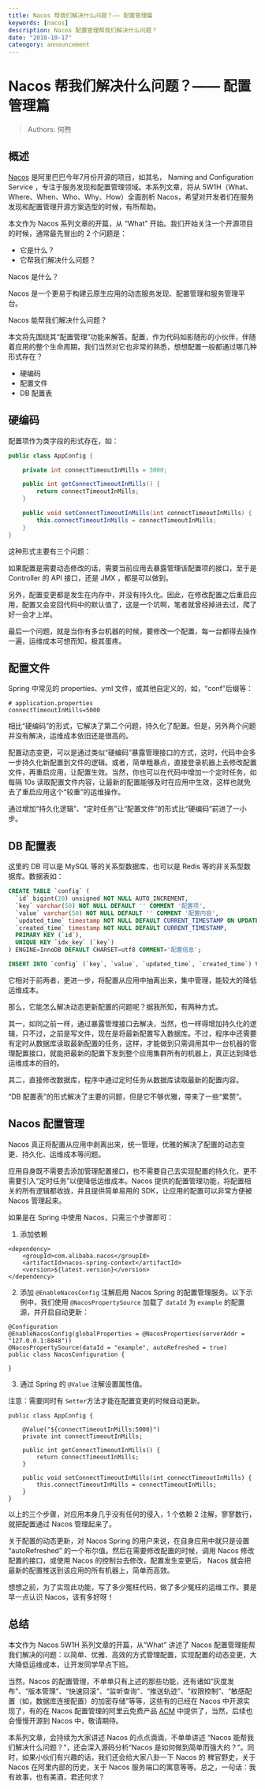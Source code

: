 ```yaml
---
title: Nacos 帮我们解决什么问题？—— 配置管理篇
keywords: [nacos]
description: Nacos 配置管理帮我们解决什么问题？
date: "2018-10-17"
cateogory: announcement
---
```


# Nacos 帮我们解决什么问题？—— 配置管理篇
> Authors: 何煦

## 概述

[Nacos](https://github.com/alibaba/nacos) 是阿里巴巴今年7月份开源的项目，如其名， Naming and Configuration Service ，专注于服务发现和配置管理领域。本系列文章，将从 5W1H（What、Where、When、Who、Why、How）全面剖析 Nacos，希望对开发者们在服务发现和配置管理开源方案选型的时候，有所帮助。

本文作为 Nacos 系列文章的开篇，从 “What” 开始。我们开始关注一个开源项目的时候，通常最先冒出的 2 个问题是：

* 它是什么？
* 它帮我们解决什么问题？

Nacos 是什么？

Nacos 是一个更易于构建云原生应用的动态服务发现、配置管理和服务管理平台。

Nacos 能帮我们解决什么问题？

本文将先围绕其“配置管理”功能来解答。配置，作为代码如影随形的小伙伴，伴随着应用的整个生命周期，我们当然对它也非常的熟悉，想想配置一般都通过哪几种形式存在？

* 硬编码
* 配置文件
* DB 配置表

## 硬编码

配置项作为类字段的形式存在，如：

```java
public class AppConfig {

    private int connectTimeoutInMills = 5000;

    public int getConnectTimeoutInMills() {
        return connectTimeoutInMills;
    }

    public void setConnectTimeoutInMills(int connectTimeoutInMills) {
        this.connectTimeoutInMills = connectTimeoutInMills;
    }
}
```

这种形式主要有三个问题：

如果配置是需要动态修改的话，需要当前应用去暴露管理该配置项的接口，至于是 Controller 的 API 接口，还是 JMX ，都是可以做到。

另外，配置变更都是发生在内存中，并没有持久化。因此，在修改配置之后重启应用，配置又会变回代码中的默认值了，这是一个坑啊，笔者就曾经掉进去过，爬了好一会才上岸。

最后一个问题，就是当你有多台机器的时候，要修改一个配置，每一台都得去操作一遍，运维成本可想而知，极其蛋疼。

## 配置文件

Spring 中常见的 properties、yml 文件，或其他自定义的，如，“conf”后缀等：

```
# application.properties
connectTimeoutInMills=5000
```

相比“硬编码”的形式，它解决了第二个问题，持久化了配置。但是，另外两个问题并没有解决，运维成本依旧还是很高的。

配置动态变更，可以是通过类似“硬编码”暴露管理接口的方式，这时，代码中会多一步持久化新配置到文件的逻辑。或者，简单粗暴点，直接登录机器上去修改配置文件，再重启应用，让配置生效。当然，你也可以在代码中增加一个定时任务，如每隔 10s 读取配置文件内容，让最新的配置能够及时在应用中生效，这样也就免去了重启应用这个“较重”的运维操作。

通过增加“持久化逻辑”、“定时任务”让“配置文件”的形式比“硬编码”前进了一小步。

## DB 配置表

这里的 DB 可以是 MySQL 等的关系型数据库，也可以是 Redis 等的非关系型数据库。数据表如：

```sql
CREATE TABLE `config` (
  `id` bigint(20) unsigned NOT NULL AUTO_INCREMENT,
  `key` varchar(50) NOT NULL DEFAULT '' COMMENT '配置项',
  `value` varchar(50) NOT NULL DEFAULT '' COMMENT '配置内容',
  `updated_time` timestamp NOT NULL DEFAULT CURRENT_TIMESTAMP ON UPDATE CURRENT_TIMESTAMP,
  `created_time` timestamp NOT NULL DEFAULT CURRENT_TIMESTAMP,
  PRIMARY KEY (`id`),
  UNIQUE KEY `idx_key` (`key`)
) ENGINE=InnoDB DEFAULT CHARSET=utf8 COMMENT='配置信息';

INSERT INTO `config` (`key`, `value`, `updated_time`, `created_time`) VALUES ('connectTimeoutInMills', '5000', CURRENT_TIMESTAMP, CURRENT_TIMESTAMP);
```

它相对于前两者，更进一步，将配置从应用中抽离出来，集中管理，能较大的降低运维成本。

那么，它能怎么解决动态更新配置的问题呢？据我所知，有两种方式。

其一，如同之前一样，通过暴露管理接口去解决，当然，也一样得增加持久化的逻辑，只不过，之前是写文件，现在是将最新配置写入数据库。不过，程序中还需要有定时从数据库读取最新配置的任务，这样，才能做到只需调用其中一台机器的管理配置接口，就能把最新的配置下发到整个应用集群所有的机器上，真正达到降低运维成本的目的。

其二，直接修改数据库，程序中通过定时任务从数据库读取最新的配置内容。

“DB 配置表”的形式解决了主要的问题，但是它不够优雅，带来了一些“累赘”。

## Nacos 配置管理

Nacos 真正将配置从应用中剥离出来，统一管理，优雅的解决了配置的动态变更、持久化、运维成本等问题。

应用自身既不需要去添加管理配置接口，也不需要自己去实现配置的持久化，更不需要引入“定时任务”以便降低运维成本。Nacos 提供的配置管理功能，将配置相关的所有逻辑都收拢，并且提供简单易用的 SDK，让应用的配置可以非常方便被 Nacos 管理起来。

如果是在 Spring 中使用 Nacos，只需三个步骤即可：

1. 添加依赖

```plain
<dependency>
    <groupId>com.alibaba.nacos</groupId>
    <artifactId>nacos-spring-context</artifactId>
    <version>${latest.version}</version>
</dependency>
```

2. 添加 `@EnableNacosConfig` 注解启用 Nacos Spring 的配置管理服务。以下示例中，我们使用 `@NacosPropertySource` 加载了 `dataId` 为 `example` 的配置源，并开启自动更新：

```plain
@Configuration
@EnableNacosConfig(globalProperties = @NacosProperties(serverAddr = "127.0.0.1:8848"))
@NacosPropertySource(dataId = "example", autoRefreshed = true)
public class NacosConfiguration {

}
```

3. 通过 Spring 的 `@Value` 注解设置属性值。

注意：需要同时有 `Setter`方法才能在配置变更的时候自动更新。

```plain
public class AppConfig {

    @Value("${connectTimeoutInMills:5000}")
    private int connectTimeoutInMills;

    public int getConnectTimeoutInMills() {
        return connectTimeoutInMills;
    }

    public void setConnectTimeoutInMills(int connectTimeoutInMills) {
        this.connectTimeoutInMills = connectTimeoutInMills;
    }
}
```

以上的三个步骤，对应用本身几乎没有任何的侵入，1 个依赖 2 注解，寥寥数行，就把配置通过 Nacos 管理起来了。

关于配置的动态更新，对 Nacos Spring 的用户来说，在自身应用中就只是设置 “autoRefreshed” 的一个布尔值。然后在需要修改配置的时候，调用 Nacos 修改配置的接口，或使用 Nacos 的控制台去修改，配置发生变更后， Nacos 就会把最新的配置推送到该应用的所有机器上，简单而高效。

想想之前，为了实现此功能，写了多少冤枉代码，做了多少冤枉的运维工作。要是早一点认识 Nacos，该有多好呀！

## 总结

本文作为 Nacos 5W1H 系列文章的开篇，从“What” 讲述了 Nacos 配置管理能帮我们解决的问题：以简单、优雅、高效的方式管理配置，实现配置的动态变更，大大降低运维成本，让开发同学早点下班。

当然，Nacos 的配置管理，不单单只有上述的那些功能，还有诸如“灰度发布”、“版本管理”、“快速回滚”、“监听查询”、“推送轨迹”、“权限控制”、“敏感配置（如，数据库连接配置）的加密存储”等等，这些有的已经在 Nacos 中开源实现了，有的在 Nacos 配置管理的阿里云免费产品 [ACM](https://cn.aliyun.com/product/acm) 中提供了，当然，后续也会慢慢开源到 Nacos 中，敬请期待。

本系列文章，会持续为大家讲述 Nacos 的点点滴滴，不单单讲述 “Nacos 能帮我们解决什么问题？”，还会深入源码分析“Nacos 是如何做到简单而强大的？”。同时，如果小伙们有兴趣的话，我们还会给大家八卦一下 Nacos 的 稗官野史，关于 Nacos 在阿里内部的历史，关于 Nacos 服务端口的寓意等等。总之，一句话：我有故事，也有美酒，君还何求？
